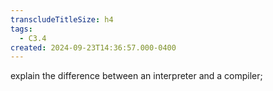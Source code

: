 ```yaml
---
transcludeTitleSize: h4
tags:
  - C3.4
created: 2024-09-23T14:36:57.000-0400
---
```

explain the difference between an interpreter and a compiler;